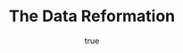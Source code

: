 ---
id: http://contentapi.theodi.org/the-data-reformation.json
web_url: http://theodi.org/blog/the-data-reformation
slug: the-data-reformation
title: The Data Reformation
format: article
updated_at: '2015-09-11T10:55:54+01:00'
created_at: '2014-06-13T13:45:03+01:00'
tag_ids:
- blog
tags:
- id: http://contentapi.theodi.org/tags/articles/blog.json
  web_url: 
  title: Blog Post
  details:
    description: Blog Post
    short_description: 
    type: article
  content_with_tag:
    id: http://contentapi.theodi.org/with_tag.json?article=blog
    web_url: http://theodi.org/tags/blog
    slug: blog
  parent: 
related: []
details:
  need_id: 
  business_proposition: false
  description: ''
  excerpt: This is a rough transcript (more or less my notes) of the beginning of
    my talk at Thinking Digital 2014, where I compared the changes that are currently
    being brought about through open data with the changes that happened 500 years
    ago, during the Protestant Reformation.
  language: en
  need_extended_font: false
  url: ''
  content: |
    <p><em>This is a rough transcript (more or less my notes) of the beginning of my talk at <a rel="external" href="http://www.thinkingdigital.co.uk/">Thinking Digital 2014</a>, where I compared the changes that are currently being brought about through open data with the changes that happened 500 years ago, during the Protestant Reformation.</em></p>

    <p><a href="http://commons.wikimedia.org/wiki/File:Lutherbibel.jpg#mediaviewer/File:Lutherbibel.jpg"><img src="http://upload.wikimedia.org/wikipedia/commons/0/03/Lutherbibel.jpg" alt="Lutherbibel.jpg" /></a></p>
    <figcaption><a href="http://commons.wikimedia.org/wiki/File:Lutherbibel.jpg#mediaviewer/File:Lutherbibel.jpg">Lutherbibel</a> by <a href="//commons.wikimedia.org/wiki/User:Torsten_Schleese" title="User:Torsten Schleese">Torsten Schleese</a> - Own photo taken in Lutherhaus Wittenberg. Licensed under Public domain via <a href="//commons.wikimedia.org/wiki/">Wikimedia Commons</a>.</figcaption>
    <p><br /></p>

    <p>Today I am, not surprisingly, going to be talking about open data. But in particular I&rsquo;m going to be talking about the impact that open data will have on our society, a change which I&rsquo;m calling the Data Reformation.</p>

    <p>Let&rsquo;s first rewind about 500 years. This picture is of the <a rel="external" href="http://en.wikipedia.org/wiki/Luther_Bible">German Language Bible, translated by Martin Luther</a>. The fact that this Bible was written in German was literally revolutionary. Before Martin Luther, Bibles were written in Latin, they could only be read by scholarly monks. They were closed, available only to restricted sets of people. Martin Luther made his Bible open. He translated the Bible into German, the language that people actually spoke.</p>

    <p>The German Language Bible was a crucial part of a massive social change that we now term The Reformation.</p>

    <p>Before The Reformation, the Bible was walled off behind doctrine: essentially what monks and priests said the Bible said. Everything that normal people knew about what the Bible said was received second hand. Which of course meant that the monks and priests had tremendous power. They could ignore some bits of the Bible and emphasise others, and no one would ever know. The opening of the Bible, through its translation into the language that they spoke, enabled lay people to directly engage with the word of God.</p>

    <p>And the effects of that were enormous. <a rel="external" href="http://en.wikipedia.org/wiki/The_Ninety-Five_Theses#Reaction">Wikipedia identifies three particular effects</a> that I wanted to highlight.</p>

    <ul>
      <li>
        <p>People were able to test the fidelity of what monks and priests told them against what the Bible actually said. And naturally that led to changes in the power dynamic between the people and the church.</p>
      </li>
      <li>
        <p>There was still the need for informed interpretation. It wasn&rsquo;t the case that everyone sat and studied the Bible (although they could). There were lots of new interpretations. Some of them were slightly nuts. But the important thing was that because the Bible was open for everyone to read, there could be educated and informed arguments about these interpretations.</p>
      </li>
      <li>
        <p>The availability of the Bible to individuals made them want to know more. They engaged more with what the Bible said, because they could read it themselves. And they changed their behaviour as a result, becoming more invested in and interested in what religion was to them.</p>
      </li>
    </ul>

    <p>Obviously you&rsquo;re not here to listen to a lecture about religious events from 500 years ago. You&rsquo;re here to learn about digital stuff! So what&rsquo;s all that got to do with us, here and now? Well, the same changes that arose 500 years ago because of the publication of an open Bible are happening now because of open data.</p>

    <p>There is the same dynamic at play. Currently, most data is locked behind a wall of analysis. We are reliant on statisticians and analysts to perform analyses, creating reports that tell us what the data says, in just the same way as lay people were reliant on monks and priests. We are reliant on them asking the questions that we are interested in and providing us with the summaries and visualisations that make sense of it for us.</p>

    <p>But some organisations are starting to open up their data. They are making their data legally available for everyone to use and reuse and do with what they will. I think that this will have dramatic effects on our society, just as the Protestant Reformation did. Which is why I&rsquo;ve decided to call this <strong>The Data Reformation</strong>.</p>

    <p>Now there are all sorts of things going on with data right now, all sorts of interesting things that Big Data can tell us. All sorts of issues and concerns about the collection of personal data. There were all sorts of changes going on through the Protestant Reformation too.</p>

    <p>But to me it was the opening up of the Bible that was the most subtly revolutionary part. It was that crucial step that turned the academic arguments within the church into a global movement, into a revolution.</p>

    <p>And I think the same is true in the Data Reformation. We need data to be open to enable everyone to be involved in the conversations that we need to have about what data should be collected and what data should be shared. Because the Data Reformation will change our society, and we need everyone to be involved in that change.</p>

    <iframe class="scribd_iframe_embed" src="//www.scribd.com/embeds/228408962/content?start_page=1&amp;view_mode=slideshow&amp;access_key=key-bDgf0cc3XNiKxfTt26c0&amp;show_recommendations=false" data-auto-height="false" data-aspect-ratio="1.7790927021696252" scrolling="no" id="doc_46385" width="100%" height="400" frameborder="0"></iframe>
  media_enquiries_name: ''
  media_enquiries_email: ''
  media_enquiries_telephone: ''
  alternative_title: ''
  organizations: []
  author:
    name: Jeni Tennison
    slug: jeni-tennison
    web_url: http://theodi.org/team/jeni-tennison
    tag_ids:
    - team
    - team
    - strategy-programme
    - staff
  nodes: []
author:
  name: Jeni Tennison
  slug: jeni-tennison
  web_url: http://theodi.org/team/jeni-tennison
  tag_ids:
  - team
  - team
  - strategy-programme
  - staff
nodes: []
organizations: []
related_external_links: []
---